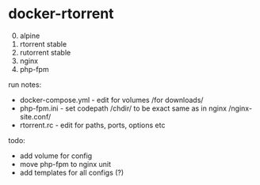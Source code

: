# docker-rtorrent

0. alpine
1. rtorrent stable
2. rutorrent stable
3. nginx
4. php-fpm


run notes:
- docker-compose.yml - edit for volumes /for downloads/
- php-fpm.ini - set codepath /chdir/ to be exact same as in nginx /nginx-site.conf/
- rtorrent.rc - edit for paths, ports, options etc


todo:
- add volume for config
- move php-fpm to nginx unit
- add templates for all configs (?)
